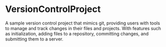 # VersionControlProject
A sample version control project that mimics git, providing users with tools to manage and track changes in their files and projects. With features such as initialization, adding files to a repository, committing changes, and submitting them to a server.
